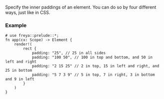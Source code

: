 Specify the inner paddings of an element. You can do so by four different ways, just like in CSS.

### Example

```rust, no_run
# use freya::prelude::*;
fn app(cx: Scope) -> Element {
    render!(
        rect {
            padding: "25", // 25 in all sides
            padding: "100 50", // 100 in top and bottom, and 50 in left and right
            padding: "2 15 25" // 2 in top, 15 in left and right, and 25 in bottom
            padding: "5 7 3 9" // 5 in top, 7 in right, 3 in bottom and 9 in left
        }
    )
}
```